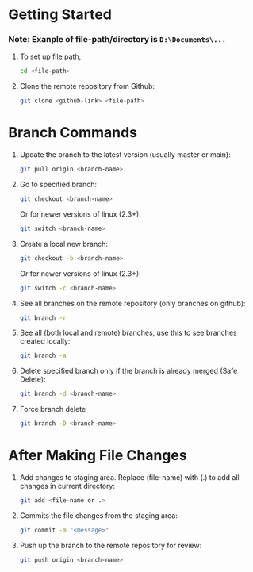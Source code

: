 # Getting Started
### Note: Exanple of file-path/directory is ```D:\Documents\...```
1. To set up file path,
   ```sh <!--highlight syntax: use js for javascript, sh for terminal or shell commands-->
   cd <file-path>
   ```
2. Clone the remote repository from Github:
   ```sh
   git clone <github-link> <file-path>
   ```
# Branch Commands
1. Update the branch to the latest version (usually master or main):
   ```sh
   git pull origin <branch-name>
   ```
2. Go to specified branch:
   ```sh
   git checkout <branch-name>
   ```
   Or for newer versions of linux (2.3+):
   ```sh
   git switch <branch-name>
   ```
3. Create a local new branch:
   ```sh
   git checkout -b <branch-name> 
   ```
   Or for newer versions of linux (2.3+):
   ```sh
   git switch -c <branch-name>
   ```
4. See all branches on the remote repository (only branches on github):
   ```sh
   git branch -r
   ```
5. See all (both local and remote) branches, use this to see branches created locally:
   ```sh
   git branch -a
   ```
6. Delete specified branch only if the branch is already merged (Safe Delete):
   ```sh
   git branch -d <branch-name>
   ```
7. Force branch delete
   ```sh
   git branch -D <branch-name>
   ```
# After Making File Changes
1. Add changes to staging area. Replace (file-name) with (.) to add all changes in current directory:
   ```sh
   git add <file-name or .>
   ```
2. Commits the file changes from the staging area:
   ```sh
   git commit -m "<message>"
   ```
3. Push up the branch to the remote repository for review:
   ```sh
   git push origin <branch-name>
   ```   

